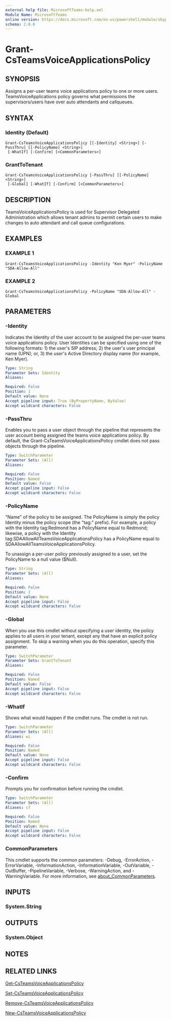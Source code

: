 ```yaml
---
external help file: MicrosoftTeams-help.xml
Module Name: MicrosoftTeams
online version: https://docs.microsoft.com/en-us/powershell/module/skype/grant-csteamsvoiceapplicationspolicy
schema: 2.0.0
---
```


# Grant-CsTeamsVoiceApplicationsPolicy

## SYNOPSIS
Assigns a per-user teams voice applications policy to one or more users. TeamsVoiceApplications policy governs what permissions the supervisors/users have over auto attendants and callqueues.

## SYNTAX

### Identity (Default)
```
Grant-CsTeamsVoiceApplicationsPolicy [[-Identity] <String>] [-PassThru] [[-PolicyName] <String>]
 [-WhatIf] [-Confirm] [<CommonParameters>]
```

### GrantToTenant
```
Grant-CsTeamsVoiceApplicationsPolicy [-PassThru] [[-PolicyName] <String>]
 [-Global] [-WhatIf] [-Confirm] [<CommonParameters>]
```

## DESCRIPTION
TeamsVoiceApplicationsPolicy is used for Supervisor Delegated Administration which allows tenant admins to permit certain users to make changes to auto attendant and call queue configurations. 


## EXAMPLES

### EXAMPLE 1
```
Grant-CsTeamsVoiceApplicationsPolicy -Identity "Ken Myer" -PolicyName "SDA-Allow-All"
```

### EXAMPLE 2
```
Grant-CsTeamsVoiceApplicationsPolicy -PolicyName "SDA-Allow-All" -Global
```

## PARAMETERS

### -Identity
Indicates the Identity of the user account to be assigned the per-user teams voice applications policy. User Identities can be specified using one of the following formats: 1) the user's SIP address; 2) the user's user principal name (UPN); or, 3) the user's Active Directory display name (for example, Ken Myer).

```yaml
Type: String
Parameter Sets: Identity
Aliases:

Required: False
Position: 1
Default value: None
Accept pipeline input: True (ByPropertyName, ByValue)
Accept wildcard characters: False
```

### -PassThru
Enables you to pass a user object through the pipeline that represents the user account being assigned the teams voice applications policy. By default, the Grant-CsTeamsVoiceApplicationsPolicy cmdlet does not pass objects through the pipeline.

```yaml
Type: SwitchParameter
Parameter Sets: (All)
Aliases:

Required: False
Position: Named
Default value: False
Accept pipeline input: False
Accept wildcard characters: False
```

### -PolicyName
"Name" of the policy to be assigned. The PolicyName is simply the policy Identity minus the policy scope (the "tag:" prefix). For example, a policy with the Identity tag:Redmond has a PolicyName equal to Redmond; likewise, a policy with the Identity tag:SDAAllowAllTeamsVoiceApplicationsPolicy has a PolicyName equal to SDAAllowAllTeamsVoiceApplicationsPolicy.

To unassign a per-user policy previously assigned to a user, set the PolicyName to a null value ($Null).

```yaml
Type: String
Parameter Sets: (All)
Aliases:

Required: False
Position: 2
Default value: None
Accept pipeline input: False
Accept wildcard characters: False
```

### -Global
When you use this cmdlet without specifying a user identity, the policy applies to all users in your tenant, except any that have an explicit policy assignment. To skip a warning when you do this operation, specify this parameter.

```yaml
Type: SwitchParameter
Parameter Sets: GrantToTenant
Aliases:

Required: False
Position: Named
Default value: False
Accept pipeline input: False
Accept wildcard characters: False
```
### -WhatIf
Shows what would happen if the cmdlet runs.
The cmdlet is not run.

```yaml
Type: SwitchParameter
Parameter Sets: (All)
Aliases: wi

Required: False
Position: Named
Default value: None
Accept pipeline input: False
Accept wildcard characters: False
```

### -Confirm
Prompts you for confirmation before running the cmdlet.

```yaml
Type: SwitchParameter
Parameter Sets: (All)
Aliases: cf

Required: False
Position: Named
Default value: None
Accept pipeline input: False
Accept wildcard characters: False
```

### CommonParameters
This cmdlet supports the common parameters: -Debug, -ErrorAction, -ErrorVariable, -InformationAction, -InformationVariable, -OutVariable, -OutBuffer, -PipelineVariable, -Verbose, -WarningAction, and -WarningVariable. For more information, see [about_CommonParameters](http://go.microsoft.com/fwlink/?LinkID=113216).

## INPUTS

### System.String
## OUTPUTS

### System.Object
## NOTES

## RELATED LINKS


[Get-CsTeamsVoiceApplicationsPolicy](Get-CsTeamsVoiceApplicationsPolicy.md)

[Set-CsTeamsVoiceApplicationsPolicy](Set-CsTeamsVoiceApplicationsPolicy.md)

[Remove-CsTeamsVoiceApplicationsPolicy](Remove-CsTeamsVoiceApplicationsPolicy.md)

[New-CsTeamsVoiceApplicationsPolicy](New-CsTeamsVoiceApplicationsPolicy.md)

